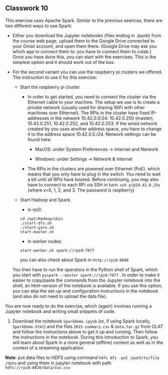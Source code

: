 ## Classwork 10

This exercise uses Apache Spark. Similar to the previous exercise, there are two different ways to use Spark:

- Either you download the Jupyter notebooks (files ending in .ipynb) from the course web page, upload them to the Google Drive connected to your Gmail account, and open them there. (Google Drive may ask you which app to connect them to: you have to connect them to colab.) Once you have done this, you can start with the exercises. This is the simplest option and it should work out of the box.

- For the second variant you can use the raspberry pi clusters we offered. The instruction to use it for this exercise:

    - Start the raspberry pi cluster.
        - In order to get started, you need to connect the cluster via the Ethernet cable to your machine. The setup we use is to create a private network (usually used for sharing WiFi with other machines over Ethernet). The RPis in the cluster have fixed IP-addresses in the network 10.42.0.0/24: 10.42.0.250 (master), 10.42.0.251, 10.42.0.252, and 10.42.0.253. If the wired network created by you uses another address space, you have to change it to the address space 10.42.0.0./24. Network settings can be found here:
            - MacOS: under System Preferences → Internet and Network

            - Windows: under Settings → Network \& Internet

        - The RPis in the clusters are powered over Ethernet (PoE), which means that you only have to plug in the switch. You need to wait a bit until all RPis have booted. Before continuing, you may also have to connect to each RPi via SSH in turn:
        `
        ssh pi@10.42.0.25x
        `
        (where x=0, 1, 2, and 3. The password is raspberry)

    - Start Hadoop and Spark.
        - in rpi0:
        ```
        cd /opt/Hadoop/sbin
        ./start-dfs.sh
        ./start-yarn.sh
        start-master.sh
        ```
        - in worker nodes:
        ```
        start-worker.sh spark://rpi0:7077
        ```
        you can also check about Spark in `http://rpi0:8080`

    You then have to run the operators in the Python shell of Spark, which you start with `pyspark --master spark://rpi0:7077` . In order to make it easier to copy/paste the commands from the Jupyter notebook into the shell, an html-version of the notebook is available. If you use this option, you can skip the set-up and configuration instructions in the notebook (and also do not need to upload the data file).

You are now ready to do the exercise, which (again) involves running a Jupyter notebook and writing small snippets of code.

1. Download the notebook `SparkDemo.ipynb` (or, if using Spark locally, `SparkDemo.html`) and the files `2015-summary.csv` & `data.tar.gz` from OLAT and follow the instructions above to get it up and running. Then follow the instructions in the notebook. During this introduction to Spark, you will learn about Spark in a more general (offline) context as well as in the context of a streaming application.

**Note**: put data files to HDFS using command `hdfs dfs -put /path/to/file /data` and using them in jupyter notebook with path `hdfs://rpi0:8020/data/xxx.csv`


